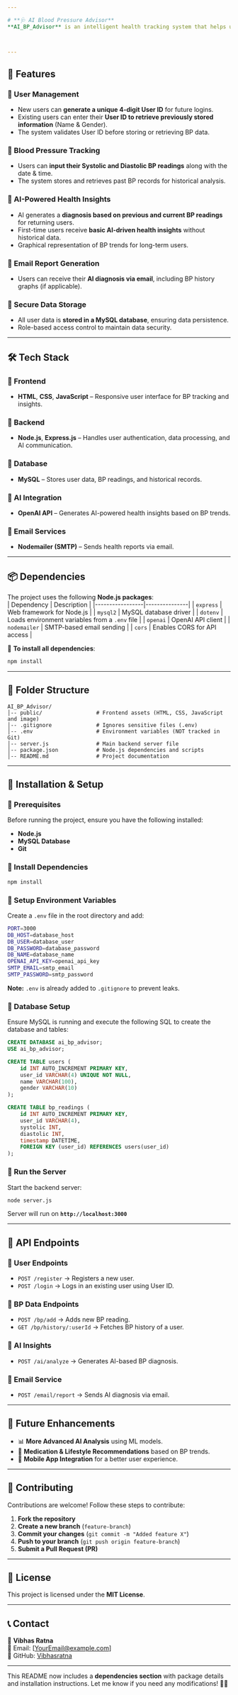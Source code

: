 ```yaml
---

# **🩺 AI Blood Pressure Advisor**  
**AI_BP_Advisor** is an intelligent health tracking system that helps users monitor their blood pressure over time and receive AI-powered health insights. The system enables users to track trends, compare historical data, and receive AI-generated recommendations for better cardiovascular health.  



---
```


## **📌 Features**  
### **🔹 User Management**  
- New users can **generate a unique 4-digit User ID** for future logins.  
- Existing users can enter their **User ID to retrieve previously stored information** (Name & Gender).  
- The system validates User ID before storing or retrieving BP data.  

### **🔹 Blood Pressure Tracking**  
- Users can **input their Systolic and Diastolic BP readings** along with the date & time.  
- The system stores and retrieves past BP records for historical analysis.  

### **🔹 AI-Powered Health Insights**  
- AI generates a **diagnosis based on previous and current BP readings** for returning users.  
- First-time users receive **basic AI-driven health insights** without historical data.  
- Graphical representation of BP trends for long-term users.  

### **🔹 Email Report Generation**  
- Users can receive their **AI diagnosis via email**, including BP history graphs (if applicable).  

### **🔹 Secure Data Storage**  
- All user data is **stored in a MySQL database**, ensuring data persistence.  
- Role-based access control to maintain data security.  

---

## **🛠️ Tech Stack**  
### **🔷 Frontend**  
- **HTML**, **CSS**, **JavaScript** – Responsive user interface for BP tracking and insights.  

### **🔷 Backend**  
- **Node.js**, **Express.js** – Handles user authentication, data processing, and AI communication.  

### **🔷 Database**  
- **MySQL** – Stores user data, BP readings, and historical records.  

### **🔷 AI Integration**  
- **OpenAI API** – Generates AI-powered health insights based on BP trends.  

### **🔷 Email Services**  
- **Nodemailer (SMTP)** – Sends health reports via email.  

---

## **📦 Dependencies**  
The project uses the following **Node.js packages**:  
| Dependency       | Description |
|-----------------|---------------|
| `express`       | Web framework for Node.js |
| `mysql2`        | MySQL database driver |
| `dotenv`        | Loads environment variables from a `.env` file |
| `openai`        | OpenAI API client |
| `nodemailer`    | SMTP-based email sending |
| `cors`          | Enables CORS for API access |


📌 **To install all dependencies**:  
```sh
npm install
```

---

## **📂 Folder Structure**  
```
AI_BP_Advisor/
│-- public/                 # Frontend assets (HTML, CSS, JavaScript and image)
│-- .gitignore              # Ignores sensitive files (.env)
│-- .env                    # Environment variables (NOT tracked in Git)
│-- server.js               # Main backend server file
│-- package.json            # Node.js dependencies and scripts
│-- README.md               # Project documentation
```

---

## **🚀 Installation & Setup**  
### **🔹 Prerequisites**  
Before running the project, ensure you have the following installed:  
- **Node.js**  
- **MySQL Database**  
- **Git**  


### **🔹 Install Dependencies**  
```sh
npm install
```

### **🔹 Setup Environment Variables**  
Create a `.env` file in the root directory and add:  
```sh
PORT=3000
DB_HOST=database_host
DB_USER=database_user
DB_PASSWORD=database_password
DB_NAME=database_name
OPENAI_API_KEY=openai_api_key
SMTP_EMAIL=smtp_email
SMTP_PASSWORD=smtp_password
```
**Note:** `.env` is already added to `.gitignore` to prevent leaks.  

### **🔹 Database Setup**  
Ensure MySQL is running and execute the following SQL to create the database and tables:  
```sql
CREATE DATABASE ai_bp_advisor;
USE ai_bp_advisor;

CREATE TABLE users (
    id INT AUTO_INCREMENT PRIMARY KEY,
    user_id VARCHAR(4) UNIQUE NOT NULL,
    name VARCHAR(100),
    gender VARCHAR(10)
);

CREATE TABLE bp_readings (
    id INT AUTO_INCREMENT PRIMARY KEY,
    user_id VARCHAR(4),
    systolic INT,
    diastolic INT,
    timestamp DATETIME,
    FOREIGN KEY (user_id) REFERENCES users(user_id)
);
```

### **🔹 Run the Server**  
Start the backend server:  
```sh
node server.js
```
Server will run on **`http://localhost:3000`**  

---

## **📝 API Endpoints**  
### **🔹 User Endpoints**  
- `POST /register` → Registers a new user.  
- `POST /login` → Logs in an existing user using User ID.  

### **🔹 BP Data Endpoints**  
- `POST /bp/add` → Adds new BP reading.  
- `GET /bp/history/:userId` → Fetches BP history of a user.  

### **🔹 AI Insights**  
- `POST /ai/analyze` → Generates AI-based BP diagnosis.  

### **🔹 Email Service**  
- `POST /email/report` → Sends AI diagnosis via email.  

---

## **🎯 Future Enhancements**  
- 📊 **More Advanced AI Analysis** using ML models.  
- 📅 **Medication & Lifestyle Recommendations** based on BP trends.  
- 📱 **Mobile App Integration** for a better user experience.  

---

## **🤝 Contributing**  
Contributions are welcome! Follow these steps to contribute:  
1. **Fork the repository**  
2. **Create a new branch** (`feature-branch`)  
3. **Commit your changes** (`git commit -m "Added feature X"`)  
4. **Push to your branch** (`git push origin feature-branch`)  
5. **Submit a Pull Request (PR)**  

---

## **📜 License**  
This project is licensed under the **MIT License**.  

---

## **📞 Contact**  
👤 **Vibhas Ratna**  
📧 Email: [YourEmail@example.com]  
🔗 GitHub: [Vibhasratna](https://github.com/Vibhasratna)  

---

This README now includes a **dependencies section** with package details and installation instructions. Let me know if you need any modifications! 🚀😊
